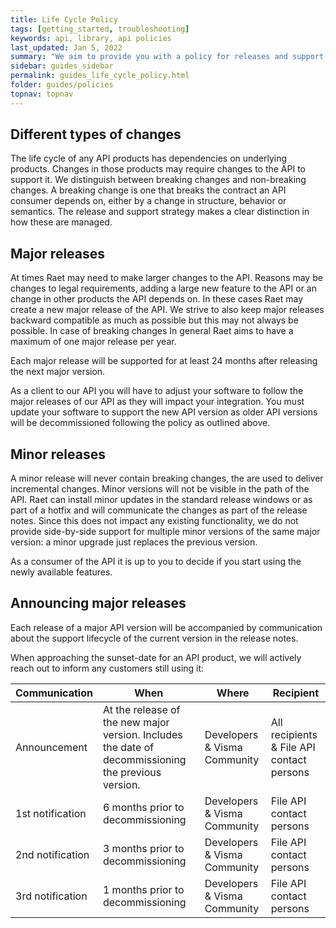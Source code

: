 ```yaml
---
title: Life Cycle Policy
tags: [getting_started, troubleshooting]
keywords: api, library, api policies
last_updated: Jan 5, 2022
summary: "We aim to provide you with a policy for releases and support for older versions for a consistent and predictable experience.You can also find this information in the Service Level Agreement"
sidebar: guides_sidebar
permalink: guides_life_cycle_policy.html
folder: guides/policies
topnav: topnav
---
```


## Different types of changes

The life cycle of any API products has dependencies on underlying products. Changes in those products may require changes to the API to support it. We distinguish between breaking changes and non-breaking changes. A breaking change is one that breaks the contract an API consumer depends on, either by a change in structure, behavior or semantics. The release and support strategy makes a clear distinction in how these are managed.

## Major releases

At times Raet may need to make larger changes to the API. Reasons may be changes to legal requirements, adding a large new feature to the API or an change in other products the API depends on. In these cases Raet may create a new major release of the API. We strive to also keep major releases backward compatible as much as possible but this may not always be possible. In case of breaking changes In general Raet aims to have a maximum of one major release per year.

Each major release will be supported for at least 24 months after releasing the next major version.

As a client to our API you will have to adjust your software to follow the major releases of our API as they will impact your integration. You must update your software to support the new API version as older API versions will be decommissioned following the policy as outlined above.

## Minor releases

A minor release will never contain breaking changes, the are used to deliver incremental changes. Minor versions will not be visible in the path of the API. Raet can install minor updates in the standard release windows or as part of a hotfix and will communicate the changes as part of the release notes. Since this does not impact any existing functionality, we do not provide side-by-side support for multiple minor versions of the same major version: a minor upgrade just replaces the previous version.

As a consumer of the API it is up to you to decide if you start using the newly available features.

## Announcing major releases

Each release of a major API version will be accompanied by communication about the support lifecycle of the current version in the release notes.

When approaching the sunset-date for an API product, we will actively reach out to inform any customers still using it:

|Communication|When|Where|Recipient|
|--------|---------|--------|---------|
|Announcement|At the release of the new major version. Includes the date of decommissioning the previous version.|Developers & Visma Community|All recipients & File API contact persons|
|1st notification|6 months prior to decommissioning|Developers & Visma Community|File API contact persons|
|2nd notification|3 months prior to decommissioning|Developers & Visma Community|File API contact persons|
|3rd notification|1 months prior to decommissioning|Developers & Visma Community|File API contact persons|
